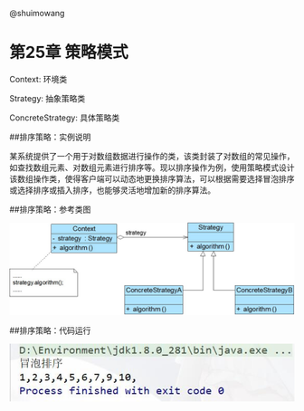 @shuimowang

# 第25章 策略模式

Context: 环境类

Strategy: 抽象策略类

ConcreteStrategy: 具体策略类

##排序策略：实例说明

  某系统提供了一个用于对数组数据进行操作的类，该类封装了对数组的常见操作，如查找数组元素、对数组元素进行排序等。现以排序操作为例，使用策略模式设计该数组操作类，使得客户端可以动态地更换排序算法，可以根据需要选择冒泡排序或选择排序或插入排序，也能够灵活地增加新的排序算法。

##排序策略：参考类图

![Image text](https://github.com/shuimowang/shejimoshi/blob/main/Picture/strategy1.jpg)

##排序策略：代码运行

![Image text](https://github.com/shuimowang/shejimoshi/blob/main/Picture/strategy2.jpg)


